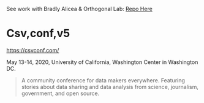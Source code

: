 See work with Bradly Alicea & Orthogonal Lab: [Repo Here](https://github.com/Orthogonal-Research-Lab/Proposals/blob/master/csv%2Cconf%2Cv5/Abstract.md)

# Csv,conf,v5
https://csvconf.com/

May 13-14, 2020, University of California, Washington Center in Washington DC.

> A community conference for data makers everywhere. Featuring stories about data sharing and data analysis from science, journalism, government, and open source.
